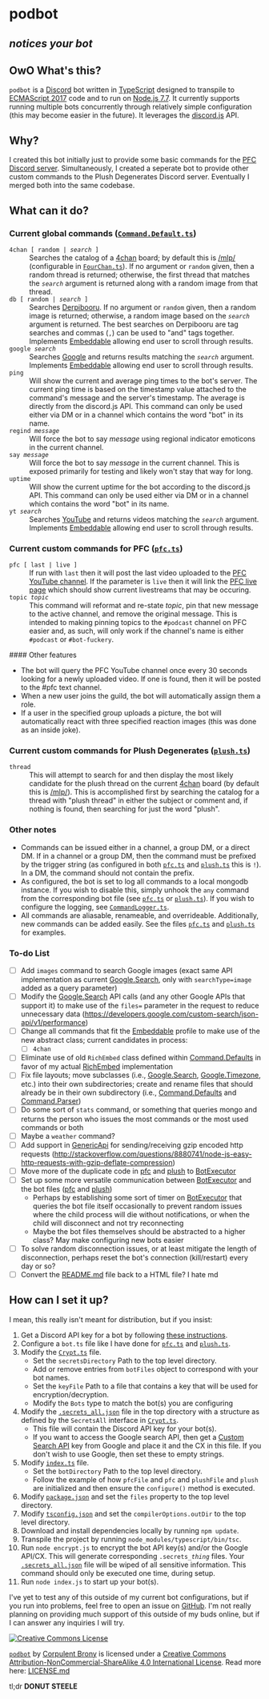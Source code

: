 <base href="https://github.com/CorpulentBrony/podbot">
<html lang="en">
<meta charset="utf-8">
<link rel="publisher" type="text/html" href="https://plus.google.com/+CorpulentBrony" hreflang="en">
<link rel="bestpony" type="text/html" href="http://tsibp.com" hreflang="en">
<meta name="bestpony" content="Twilight Sparkle">

# podbot

## **_notices your bot_**

## OwO What's this?

`podbot` is a [Discord](https://discordapp.com/) bot written in [TypeScript](https://www.typescriptlang.org/) designed to transpile to [ECMAScript 2017](https://developer.mozilla.org/en-US/docs/Web/JavaScript/New_in_JavaScript/ECMAScript_Next_support_in_Mozilla) code and to run on [Node.js 7.7](https://nodejs.org/). It currently supports running multiple bots concurrently through relatively simple configuration (this may become easier in the future). It leverages the [discord.js](https://discord.js.org/) API.

## Why?

I created this bot initially just to provide some basic commands for the [PFC Discord server](http://discord.pfc.moe/). Simultaneously, I created a seperate bot to provide other custom commands to the Plush Degenerates Discord server. Eventually I merged both into the same codebase.

## What can it do?

### Current global commands ([`Command.Default.ts`](ts/Command.Default.ts))

<dl>
	<code>4chan [ random | <var>search</var> ]</code>
	<dd>Searches the catalog of a <a href="https://www.4chan.org/" rel="external">4chan</a> board; by default this is <a href="http://boards.4chan.org/mlp/" rel="external">/mlp/</a> (configurable in <code><a href="ts/FourChan.ts">FourChan.ts</a></code>).  If no argument or <code>random</code> given, then a random thread is returned; otherwise, the first thread that matches the <code><var>search</var></code> argument is returned along with a random image from that thread.</dd>
	<code>db [ random | <var>search</var> ]</code>
	<dd>Searches <a href="https://www.derpibooru.org/" rel="external">Derpibooru</a>.  If no argument or <code>random</code> given, then a random image is returned; otherwise, a random image based on the <code><var>search</var></code> argument is returned.  The best searches on Derpibooru are tag searches and commas (<code>,</code>) can be used to &quot;and&quot; tags together.  Implements <a href="ts/Embeddable.ts">Embeddable</a> allowing end user to scroll through results.</dd>
	<code>google <var>search</var></code>
	<dd>Searches <a href="https://www.google.com/" rel="external">Google</a> and returns results matching the <code><var>search</var></code> argument.  Implements <a href="ts/Embeddable.ts">Embeddable</a> allowing end user to scroll through results.</dd>
	<code>ping</code>
	<dd>Will show the current and average ping times to the bot's server.  The current ping time is based on the timestamp value attached to the command's message and the server's timestamp.  The average is directly from the discord.js API.  This command can only be used either via DM or in a channel which contains the word &quot;bot&quot; in its name.</dd>
	<code>regind <var>message</var></code>
	<dd>Will force the bot to say <var>message</var> using regional indicator emoticons in the current channel.</dd>
	<code>say <var>message</var></code>
	<dd>Will force the bot to say <var>message</var> in the current channel.  This is exposed primarily for testing and likely won't stay that way for long.</dd>
	<code>uptime</code>
	<dd>Will show the current uptime for the bot according to the discord.js API.  This command can only be used either via DM or in a channel which contains the word &quot;bot&quot; in its name.</dd>
	<code>yt <var>search</var></code>
	<dd>Searches <a href="https://www.youtube.com" rel="external">YouTube</a> and returns videos matching the <code><var>search</var></code> argument.  Implements <a href="ts/Embeddable.ts">Embeddable</a> allowing end user to scroll through results.</dd>
</dl>

### Current custom commands for PFC ([`pfc.ts`](ts/pfc.ts))

<dl>
	<code>pfc [ last | live ]</code>
	<dd>If run with <code>last</code> then it will post the last video uploaded to the <a href="http://www.youtube.com/c/PFCpodcast" rel="external">PFC YouTube channel</a>.  If the parameter is <code>live</code> then it will link the <a href="http://www.youtube.com/c/PFCpodcast/live" rel="external">PFC live page</a> which should show current livestreams that may be occuring.</dd>
	<code>topic <var>topic</var></code>
	<dd>This command will reformat and re-state <var>topic</var>, pin that new message to the active channel, and remove the original message.  This is intended to making pinning topics to the <code>#podcast</code> channel on PFC easier and, as such, will only work if the channel's name is either <code>#podcast</code> or <code>#bot-fuckery</code>.</dd>
</dl>
#### Other features
<ul>
	<li>The bot will query the PFC YouTube channel once every 30 seconds looking for a newly uploaded video.  If one is found, then it will be posted to the #pfc text channel.</li>
	<li>When a new user joins the guild, the bot will automatically assign them a role.</li>
	<li>If a user in the specified group uploads a picture, the bot will automatically react with three specified reaction images (this was done as an inside joke).</li>
</ul>

### Current custom commands for Plush Degenerates ([`plush.ts`](ts/plush.ts))

<dl>
	<code>thread</code>
	<dd>This will attempt to search for and then display the most likely candidate for the plush thread on the current <a href="https://www.4chan.org/" rel="external">4chan</a> board (by default this is <a href="http://boards.4chan.org/mlp/" rel="external">/mlp/</a>).  This is accomplished first by searching the catalog for a thread with &quot;plush thread&quot; in either the subject or comment and, if nothing is found, then searching for just the word &quot;plush&quot;.</dd>
</dl>

### Other notes

-   Commands can be issued either in a channel, a group DM, or a direct DM. If in a channel or a group DM, then the command must be prefixed by the trigger string (as configured in both [`pfc.ts`](ts/pfc.ts) and [`plush.ts`](ts/plush.ts) this is `!`). In a DM, the command should not contain the prefix.
-   As configured, the bot is set to log all commands to a local mongodb instance. If you wish to disable this, simply unhook the `any` command from the corresponding bot file (see [`pfc.ts`](ts/pfc.ts) or [`plush.ts`](ts/plush.ts)). If you wish to configure the logging, see [`CommandLogger.ts`](ts/CommandLogger.ts).
-   All commands are aliasable, renameable, and overrideable. Additionally, new commands can be added easily. See the files [`pfc.ts`](ts/pfc.ts) and [`plush.ts`](ts/plush.ts) for examples.

### To-do List

- [ ] Add `images` command to search Google images (exact same API implementation as current [Google.Search](ts/Google.ts), only with `searchType=image` added as a query parameter)
- [ ] Modify the [Google.Search](ts/Google.ts) API calls (and any other Google APIs that support it) to make use of the `files=` parameter in the request to reduce unnecessary data (https://developers.google.com/custom-search/json-api/v1/performance)
- [ ] Change all commands that fit the [Embeddable](ts/Embeddable.ts) profile to make use of the new abstract class; current candidates in process:
  - [ ] `4chan`
- [ ] Eliminate use of old `RichEmbed` class defined within [Command.Defaults](ts/Command.Defaults.ts) in favor of my actual [RichEmbed](ts/RichEmbed.ts) implementation
- [ ] Fix file layouts; move subclasses (i.e., [Google.Search](ts/Google.ts), [Google.Timezone](ts/Google.ts), etc.) into their own subdirectories; create and rename files that should already be in their own subdirectory (i.e., [Command.Defaults](ts/Command.Defaults.ts) and [Command.Parser](ts/Command.Parser.ts))
- [ ] Do some sort of `stats` command, or something that queries mongo and returns the person who issues the most commands or the most used commands or both
- [ ] Maybe a `weather` command?
- [ ] Add support in [GenericApi](ts/GenericApi.ts) for sending/receiving gzip encoded http requests (http://stackoverflow.com/questions/8880741/node-js-easy-http-requests-with-gzip-deflate-compression)
- [ ] Move more of the duplicate code in [pfc](ts/pfc.ts) and [plush](ts/plush.ts) to [BotExecutor](ts/BotExecutor.ts)
- [ ] Set up some more versatile communication between [BotExecutor](ts/BotExecutor.ts) and the bot files ([pfc](ts/pfc.ts) and [plush](ts/plush.ts))
  - Perhaps by establishing some sort of timer on [BotExecutor](ts/BotExecutor.ts) that queries the bot file itself occasionally to prevent random issues where the child process will die without notifications, or when the child will disconnect and not try reconnecting
  -  Maybe the bot files themselves should be abstracted to a higher class?  May make configuring new bots easier
- [ ] To solve random disconnection issues, or at least mitigate the length of disconnection, perhaps reset the bot's connection (kill/restart) every day or so?
- [ ] Convert the [README.md](README.md) file back to a HTML file?  I hate md

## How can I set it up?

I mean, this really isn't meant for distribution, but if you insist:

1.  Get a Discord API key for a bot by following [these instructions](https://discordapp.com/developers/applications/me).
2.  Configure a `bot.ts` file like I have done for [`pfc.ts`](ts/pfc.ts) and [`plush.ts`](ts/plush.ts).
3.  Modify the [`Crypt.ts`](ts/Crypt.ts) file.
    -   Set the `secretsDirectory` Path to the top level directory.
    -   Add or remove entries from `botFiles` object to correspond with your bot names.
    -   Set the `keyFile` Path to a file that contains a key that will be used for encryption/decryption.
    -   Modify the `Bots` type to match the bot(s) you are configuring
4.  Modify the [`.secrets_all.json`](.secrets_all.json) file in the top directory with a structure as defined by the `SecretsAll` interface in [`Crypt.ts`](ts/Crypt.ts).
    -   This file will contain the Discord API key for your bot(s).
    -   If you want to access the Google search API, then get a [Custom Search API](https://console.developers.google.com/) key from Google and place it and the CX in this file. If you don't wish to use Google, then set these to empty strings.
5.  Modify [`index.ts`](ts/index.ts) file.
    -   Set the `botDirectory` Path to the top level directory.
    -   Follow the example of how `pfcFile` and `pfc` and `plushFile` and `plush` are initialized and then ensure the `configure()` method is executed.
6.  Modify [`package.json`](package.json) and set the `files` property to the top level directory.
7.  Modify [`tsconfig.json`](tsconfig.json) and set the `compilerOptions.outDir` to the top level directory.
8.  Download and install dependencies locally by running `npm update`.
9.  Transpile the project by running `node_modules/typescript/bin/tsc`.
10.  Run `node encrypt.js` to encrypt the bot API key(s) and/or the Google API/CX. This will generate corresponding `.secrets_`_`thing`_ files. Your [`.secrets_all.json`](.secrets_all.json) file will be wiped of all sensitive information. This command should only be executed one time, during setup.
11.  Run `node index.js` to start up your bot(s).

I've yet to test any of this outside of my current bot configurations, but if you run into problems, feel free to open an issue on <a href="https://github.com/CorpulentBrony/podbot/issues" rel="help">GitHub</a>. I'm not really planning on providing much support of this outside of my buds online, but if I can answer any inquiries I will try.

[![Creative Commons License](https://i.creativecommons.org/l/by-nc-sa/4.0/88x31.png)](http://creativecommons.org/licenses/by-nc-sa/4.0/)

[`podbot`](https://github.com/CorpulentBrony/podbot) by <a href="https://github.com/CorpulentBrony" rel="author">Corpulent Brony</a> is licensed under a [Creative Commons Attribution-NonCommercial-ShareAlike 4.0 International License](http://creativecommons.org/licenses/by-nc-sa/4.0/).
Read more here: <a href="LICENSE.md" rel="license">LICENSE.md</a>

tl;dr **DONUT STEELE**